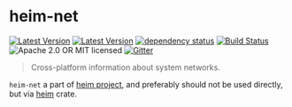 # heim-net

[![Latest Version](https://img.shields.io/crates/v/heim-net.svg)](https://crates.io/crates/heim-net)
[![Latest Version](https://docs.rs/heim-net/badge.svg)](https://docs.rs/heim-net)
[![dependency status](https://deps.rs/crate/heim-net/0.0.3/status.svg)](https://deps.rs/crate/heim-net/0.0.3)
[![Build Status](https://dev.azure.com/heim-rs/heim/_apis/build/status/heim-rs.heim?branchName=master)](https://dev.azure.com/heim-rs/heim/_build/latest?definitionId=1&branchName=master)
![Apache 2.0 OR MIT licensed](https://img.shields.io/badge/license-Apache2.0%2FMIT-blue.svg)
[![Gitter](https://badges.gitter.im/heim-rs/heim.svg)](https://gitter.im/heim-rs/heim)

> Cross-platform information about system networks.

`heim-net` a part of [heim project](https://github.com/heim-rs),
and preferably should not be used directly,
but via [heim](https://crates.io/crates/heim) crate.
